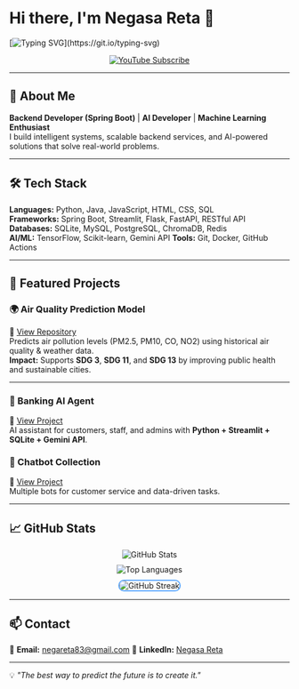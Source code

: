 


# Hi there, I'm Negasa Reta 👋
[![Typing SVG](https://readme-typing-svg.herokuapp.com?size=24&color=58A6FF&center=true&vCenter=true&width=900&lines=Backend+Developer+%7C+Spring+Boot;AI+%26+Software+Developer;Machine+Learning+Enthusiast;Python+%7C+Java+%7CJavaScript;Building+AI+Agents+%26+Banking+Solutions;Let's+Innovate+Together!)](https://git.io/typing-svg)


<div align="center">
  <a href="https://www.youtube.com/channel/UCPwKO_smqOqduI5qWJuM8aA?sub_confirmation=1">
    <img src="https://img.shields.io/badge/Subscribe-FF0000?style=for-the-badge&logo=youtube&logoColor=white" alt="YouTube Subscribe">
  </a>
</div>

---

## 🚀 About Me  
**Backend Developer (Spring Boot)** | **AI Developer** | **Machine Learning Enthusiast**  
I build intelligent systems, scalable backend services, and AI-powered solutions that solve real-world problems.

---

## 🛠 Tech Stack  
**Languages:** Python, Java, JavaScript, HTML, CSS, SQL  
**Frameworks:** Spring Boot, Streamlit, Flask, FastAPI, RESTful API  
**Databases:** SQLite, MySQL, PostgreSQL, ChromaDB, Redis <br>
**AI/ML:** TensorFlow, Scikit-learn, Gemini API
**Tools:** Git, Docker, GitHub Actions  

---

## 📌 Featured Projects  

### 🌍 Air Quality Prediction Model  
🔗 [View Repository](https://github.com/edasaruhan/FTL_Ethiopia_ML2_Gr4)  
Predicts air pollution levels (PM2.5, PM10, CO, NO2) using historical air quality & weather data.  
**Impact:** Supports **SDG 3**, **SDG 11**, and **SDG 13** by improving public health and sustainable cities.  

---

### 💬 Banking AI Agent  
🔗 [View Project](https://github.com/NegasaReta/chatbots)  
AI assistant for customers, staff, and admins with **Python + Streamlit + SQLite + Gemini API**.  

### 🤖 Chatbot Collection  
🔗 [View Project](https://github.com/NegasaReta/chatbots)  
Multiple bots for customer service and data-driven tasks.  

---

## 📈 GitHub Stats  
<div align="center">
  <img src="https://github-readme-stats.vercel.app/api?username=NegasaReta&show_icons=true&theme=tokyonight" alt="GitHub Stats" style="margin-bottom:10px;"/><br>
  <img src="https://github-readme-stats.vercel.app/api/top-langs/?username=NegasaReta&layout=compact&theme=tokyonight" alt="Top Languages" style="margin-bottom:10px;"/><br>
  <img src="https://github-readme-streak-stats-gamma-topaz.vercel.app?user=NegasaReta&theme=merko" 
       alt="GitHub Streak" 
       style="border: 2px solid #58A6FF; border-radius: 10px;"/>
</div>

---


## 📫 Contact  
📧 **Email:** negareta83@gmail.com 
🔗 **LinkedIn:** [Negasa Reta](https://www.linkedin.com/in/negasa-reta-7448a9371/)  

---

💡 *"The best way to predict the future is to create it."*  


